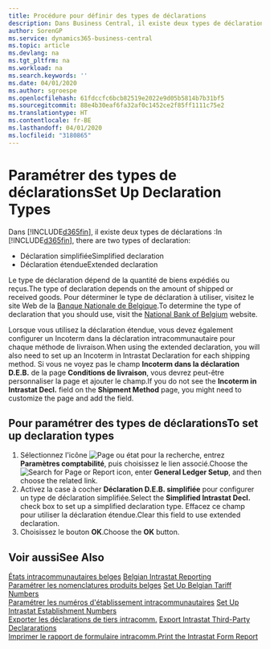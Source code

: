 ```yaml
---
title: Procédure pour définir des types de déclarations
description: Dans Business Central, il existe deux types de déclarations.
author: SorenGP
ms.service: dynamics365-business-central
ms.topic: article
ms.devlang: na
ms.tgt_pltfrm: na
ms.workload: na
ms.search.keywords: ''
ms.date: 04/01/2020
ms.author: sgroespe
ms.openlocfilehash: 61fdccfc6bcb82519e2022e9d05b5814b7b31bf5
ms.sourcegitcommit: 88e4b30eaf6fa32af0c1452ce2f85ff1111c75e2
ms.translationtype: HT
ms.contentlocale: fr-BE
ms.lasthandoff: 04/01/2020
ms.locfileid: "3180865"
---
```

# <a name="set-up-declaration-types"></a><span data-ttu-id="411b1-103">Paramétrer des types de déclarations</span><span class="sxs-lookup"><span data-stu-id="411b1-103">Set Up Declaration Types</span></span>
<span data-ttu-id="411b1-104">Dans [!INCLUDE[d365fin](../../includes/d365fin_md.md)], il existe deux types de déclarations :</span><span class="sxs-lookup"><span data-stu-id="411b1-104">In [!INCLUDE[d365fin](../../includes/d365fin_md.md)], there are two types of declaration:</span></span>  

- <span data-ttu-id="411b1-105">Déclaration simplifiée</span><span class="sxs-lookup"><span data-stu-id="411b1-105">Simplified declaration</span></span>  
- <span data-ttu-id="411b1-106">Déclaration étendue</span><span class="sxs-lookup"><span data-stu-id="411b1-106">Extended declaration</span></span>  

<span data-ttu-id="411b1-107">Le type de déclaration dépend de la quantité de biens expédiés ou reçus.</span><span class="sxs-lookup"><span data-stu-id="411b1-107">The type of declaration depends on the amount of shipped or received goods.</span></span> <span data-ttu-id="411b1-108">Pour déterminer le type de déclaration à utiliser, visitez le site Web de la [Banque Nationale de Belgique](https://aka.ms/BelgianNationalBank).</span><span class="sxs-lookup"><span data-stu-id="411b1-108">To determine the type of declaration that you should use, visit the [National Bank of Belgium](https://aka.ms/BelgianNationalBank) website.</span></span>  

<span data-ttu-id="411b1-109">Lorsque vous utilisez la déclaration étendue, vous devez également configurer un Incoterm dans la déclaration intracommunautaire pour chaque méthode de livraison.</span><span class="sxs-lookup"><span data-stu-id="411b1-109">When using the extended declaration, you will also need to set up an Incoterm in Intrastat Declaration for each shipping method.</span></span> <span data-ttu-id="411b1-110">Si vous ne voyez pas le champ **Incoterm dans la déclaration D.E.B.** de la page **Conditions de livraison**, vous devrez peut-être personnaliser la page et ajouter le champ.</span><span class="sxs-lookup"><span data-stu-id="411b1-110">If you do not see the **Incoterm in Intrastat Decl.** field on the **Shipment Method** page, you might need to customize the page and add the field.</span></span>

## <a name="to-set-up-declaration-types"></a><span data-ttu-id="411b1-111">Pour paramétrer des types de déclarations</span><span class="sxs-lookup"><span data-stu-id="411b1-111">To set up declaration types</span></span>  

1.  <span data-ttu-id="411b1-112">Sélectionnez l'icône ![Page ou état pour la recherche](../../media/ui-search/search_small.png "Icône Page ou état pour la recherche"), entrez **Paramètres comptabilité**, puis choisissez le lien associé.</span><span class="sxs-lookup"><span data-stu-id="411b1-112">Choose the ![Search for Page or Report](../../media/ui-search/search_small.png "Search for Page or Report icon") icon, enter **General Ledger Setup**, and then choose the related link.</span></span>  
2.  <span data-ttu-id="411b1-113">Activez la case à cocher **Déclaration D.E.B. simplifiée** pour configurer un type de déclaration simplifiée.</span><span class="sxs-lookup"><span data-stu-id="411b1-113">Select the **Simplified Intrastat Decl.** check box to set up a simplified declaration type.</span></span> <span data-ttu-id="411b1-114">Effacez ce champ pour utiliser la déclaration étendue.</span><span class="sxs-lookup"><span data-stu-id="411b1-114">Clear this field to use extended declaration.</span></span>  
3.  <span data-ttu-id="411b1-115">Choisissez le bouton **OK**.</span><span class="sxs-lookup"><span data-stu-id="411b1-115">Choose the **OK** button.</span></span>  

## <a name="see-also"></a><span data-ttu-id="411b1-116">Voir aussi</span><span class="sxs-lookup"><span data-stu-id="411b1-116">See Also</span></span>  
 <span data-ttu-id="411b1-117">[États intracommunautaires belges](belgian-intrastat-reporting.md) </span><span class="sxs-lookup"><span data-stu-id="411b1-117">[Belgian Intrastat Reporting](belgian-intrastat-reporting.md) </span></span>  
 <span data-ttu-id="411b1-118">[Paramétrer les nomenclatures produits belges](how-to-set-up-belgian-tariff-numbers.md) </span><span class="sxs-lookup"><span data-stu-id="411b1-118">[Set Up Belgian Tariff Numbers](how-to-set-up-belgian-tariff-numbers.md) </span></span>  
 <span data-ttu-id="411b1-119">[Paramétrer les numéros d'établissement intracommunautaires](how-to-set-up-intrastat-establishment-numbers.md) </span><span class="sxs-lookup"><span data-stu-id="411b1-119">[Set Up Intrastat Establishment Numbers](how-to-set-up-intrastat-establishment-numbers.md) </span></span>  
 <span data-ttu-id="411b1-120">[Exporter les déclarations de tiers intracomm.](how-to-export-intrastat-third-party-declararations.md) </span><span class="sxs-lookup"><span data-stu-id="411b1-120">[Export Intrastat Third-Party Declararations](how-to-export-intrastat-third-party-declararations.md) </span></span>  
 [<span data-ttu-id="411b1-121">Imprimer le rapport de formulaire intracomm.</span><span class="sxs-lookup"><span data-stu-id="411b1-121">Print the Intrastat Form Report</span></span>](how-to-print-the-intrastat-form-report.md)
